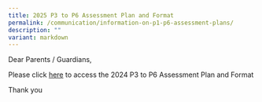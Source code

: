 ```yaml
---
title: 2025 P3 to P6 Assessment Plan and Format
permalink: /communication/information-on-p1-p6-assessment-plans/
description: ""
variant: markdown
---
```

Dear Parents / Guardians,

Please click [here](https://www.evergreenpri.moe.edu.sg/communication/2024-p3-to-p6-assessment-plan-and-format/) to access the 2024 P3 to P6 Assessment Plan and Format 

Thank you